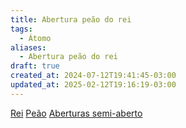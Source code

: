 ```yaml
---
title: Abertura peão do rei
tags:
  - Átomo
aliases:
  - Abertura peão do rei
draft: true
created_at: 2024-07-12T19:41:45-03:00
updated_at: 2025-02-12T19:16:19-03:00
---
```


[Rei](../../08/atomo/Xadrez_Rei_xadrez.md)
[Peão](../../26/atomo/Xadrez_Peao.md)
[Aberturas semi-aberto](../../../10/13/atomo/Xadrez_Aberturas_semi_abertos.md)